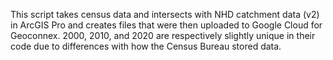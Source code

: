 This script takes census data and intersects with NHD catchment data (v2) in ArcGIS Pro and creates files that were then uploaded to Google Cloud for Geoconnex. 2000, 2010, and 2020 are respectively slightly unique in their code due to differences with how the Census Bureau stored data.